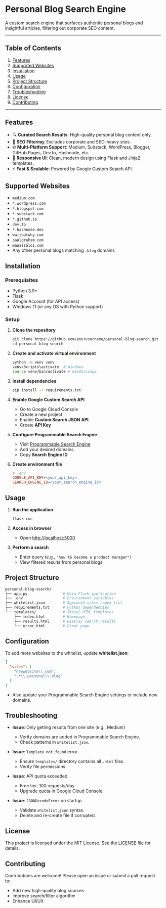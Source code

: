 # Personal Blog Search Engine

A custom search engine that surfaces authentic personal blogs and insightful articles, filtering out corporate SEO content.

---

## Table of Contents

1. [Features](#features)
2. [Supported Websites](#supported-websites)
3. [Installation](#installation)
4. [Usage](#usage)
5. [Project Structure](#project-structure)
6. [Configuration](#configuration)
7. [Troubleshooting](#troubleshooting)
8. [License](#license)
9. [Contributing](#contributing)

---

## Features

* 🔍 **Curated Search Results**: High-quality personal blog content only.
* 🚫 **SEO Filtering**: Excludes corporate and SEO-heavy sites.
* 🌐 **Multi-Platform Support**: Medium, Substack, WordPress, Blogger, GitHub Pages, Dev.to, Hashnode, etc.
* 🎨 **Responsive UI**: Clean, modern design using Flask and Jinja2 templates.
* ⚡ **Fast & Scalable**: Powered by Google Custom Search API.

## Supported Websites

* `medium.com`
* `*.wordpress.com`
* `*.blogspot.com`
* `*.substack.com`
* `*.github.io`
* `dev.to`
* `*.hashnode.dev`
* `waitbutwhy.com`
* `paulgraham.com`
* `manassaloi.com`
* Any other personal blogs matching `.blog` domains

## Installation

### Prerequisites

* Python 3.9+
* Flask
* Google Account (for API access)
* Windows 11 (or any OS with Python support)

### Setup

1. **Clone the repository**

   ```bash
   git clone https://github.com/yourusername/personal-blog-search.git
   cd personal-blog-search
   ```

2. **Create and activate virtual environment**

   ```bash
   python -m venv venv
   venv\Scripts\activate  # Windows
   source venv/bin/activate # macOS/Linux
   ```

3. **Install dependencies**

   ```bash
   pip install -r requirements.txt
   ```

4. **Enable Google Custom Search API**

   * Go to Google Cloud Console
   * Create a new project
   * Enable **Custom Search JSON API**
   * Create **API Key**

5. **Configure Programmable Search Engine**

   * Visit [Programmable Search Engine](https://programmablesearchengine.google.com)
   * Add your desired domains
   * Copy **Search Engine ID**

6. **Create environment file**

   ```ini
   # .env
   GOOGLE_API_KEY=<your_api_key>
   SEARCH_ENGINE_ID=<your_search_engine_id>
   ```

## Usage

1. **Run the application**

   ```bash
   flask run
   ```

2. **Access in browser**

   * Open [http://localhost:5000](http://localhost:5000)

3. **Perform a search**

   * Enter query (e.g., `"how to become a product manager"`)
   * View filtered results from personal blogs

## Project Structure

```bash
personal-blog-search/
├── app.py                # Main Flask application
├── .env                  # Environment variables
├── whitelist.json        # Approved sites regex list
├── requirements.txt      # Python dependencies
└── templates/            # Jinja2 HTML templates
    ├── index.html        # Homepage
    ├── results.html      # Display search results
    └── error.html        # Error page
```

## Configuration

To add more websites to the whitelist, update **whitelist.json**:

```json
{
  "sites": [
    "newwebsite\\.com",
    ".*\\.personal\\.blog"
  ]
}
```

* Also update your Programmable Search Engine settings to include new domains.

## Troubleshooting

* **Issue**: Only getting results from one site (e.g., Medium)

  * Verify domains are added in Programmable Search Engine.
  * Check patterns in `whitelist.json`.

* **Issue**: `Template not found` error

  * Ensure `templates/` directory contains all `.html` files.
  * Verify file permissions.

* **Issue**: API quota exceeded

  * Free tier: 100 requests/day.
  * Upgrade quota in Google Cloud Console.

* **Issue**: `JSONDecodeError` on startup

  * Validate `whitelist.json` syntax.
  * Delete and re-create file if corrupted.

## License

This project is licensed under the MIT License. See the [LICENSE](LICENSE) file for details.

## Contributing

Contributions are welcome! Please open an issue or submit a pull request to:

* Add new high-quality blog sources
* Improve search/filter algorithm
* Enhance UI/UX

